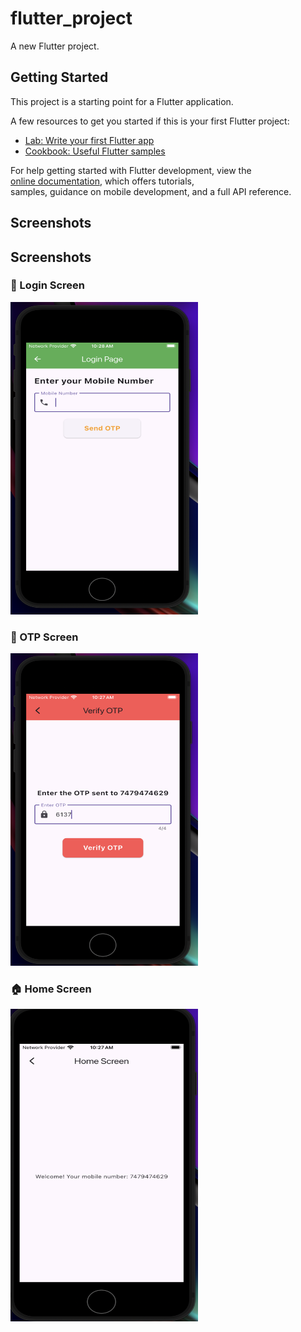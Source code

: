 # flutter_project

A new Flutter project.

## Getting Started

This project is a starting point for a Flutter application.

A few resources to get you started if this is your first Flutter project:

- [Lab: Write your first Flutter app](https://docs.flutter.dev/get-started/codelab)
- [Cookbook: Useful Flutter samples](https://docs.flutter.dev/cookbook)

For help getting started with Flutter development, view the  
[online documentation](https://docs.flutter.dev/), which offers tutorials,  
samples, guidance on mobile development, and a full API reference.

## Screenshots

## Screenshots


### 🔐 Login Screen
<img src="assets/images/loginScreen.png" alt="Login Screen" width="300" height="500">

### 🔢 OTP Screen
<img src="assets/images/OtpScreen.png" alt="OTP Screen" width="300" height="500">

### 🏠 Home Screen
<img src="assets/images/HomeScreen.png" alt="Home Screen" width="300" height="500">
